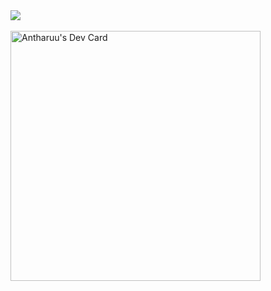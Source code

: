 <a href="https://github.com/antharuu">
    <img align="center" src="https://github-readme-stats.vercel.app/api?username=antharuu&show_icons=true&bg_color=33,12F2B7,C6A4FF&title_color=374B43&text_color=374B43&include_all_commits=true&icon_color=374B43&hide_border=true&count_private=true" />
</a>
<br>
<br>
<a href="https://app.daily.dev/antharuu"><img src="https://api.daily.dev/devcards/223c1ec2310b48428d8f5b91c467f880.png?r=vbs" width="400" alt="Antharuu's Dev Card"/></a>
